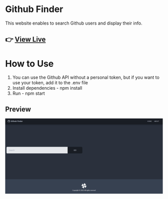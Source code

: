 # Github Finder

This website enables to search Github users and display their info.

## 👉 [View Live ](https://github-finder-omega-lyart.vercel.app/)

# How to Use

1. You can use the Github API without a personal token, but if you want to use your token, add it to the .env file
2. Install dependencies - npm install
3. Run - npm start

## Preview

![Homepage](public/images/home.PNG)
